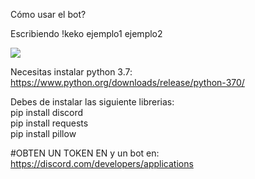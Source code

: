 

Cómo usar el bot?

Escribiendo !keko ejemplo1 ejemplo2

<img src="https://i.imgur.com/1qwD8YW.png">


Necesitas instalar python 3.7: <a href="https://www.python.org/downloads/release/python-370/">https://www.python.org/downloads/release/python-370/</a>

Debes de instalar las siguiente librerias:
<br>
pip install discord
<br>
pip install requests
<br>
pip install pillow

#OBTEN UN TOKEN EN y un bot en: <a href="https://discord.com/developers/applications">https://discord.com/developers/applications</a>
